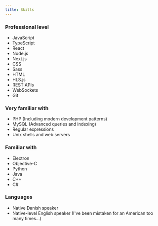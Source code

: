 ```yaml
---
title: Skills
---
```


### Professional level
* JavaScript
* TypeScript
* React
* Node.js
* Next.js
* CSS
* Sass
* HTML
* HLS.js
* REST APIs
* WebSockets
* Git

### Very familiar with
* PHP (Including modern development patterns)
* MySQL (Advanced queries and indexing)
* Regular expressions
* Unix shells and web servers

### Familiar with
* Electron
* Objective-C
* Python
* Java
* C++
* C#

<!--
Modern web development patterns Repository/Service Pattern PSR-4 MVC
Microservices
Sqlite
-->

### Languages

* Native Danish speaker
* Native-level English speaker (I've been mistaken for an American too many times...)


